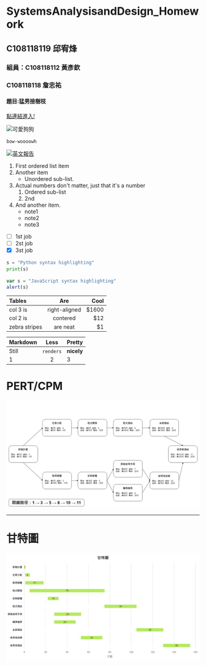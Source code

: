 # SystemsAnalysisandDesign_Homework
## C108118119 邱宥烽
### 組員：C108118112 黃彥欽
###       C108118118 詹忠祐
#### 題目:猛男撿樹枝
[點連結進入!](https://truth.bahamut.com.tw/s01/202006/d73c6ce9847d9fa3b90ce73073271cca.JPG)

![可愛狗狗](https://s.yimg.com/os/en/homerun/feed_manager_auto_publish_494/ee117c4fe22149cd52eeae301eec1a17 "這邊有一隻超可愛的狗狗")

```
bow-woooowh
```

[![英文報告](https://i.ytimg.com/vi/7VFTcmGRM-k/hqdefault.jpg?sqp=-oaymwEcCOADEI4CSFXyq4qpAw4IARUAAIhCGAFwAcABBg==&rs=AOn4CLCi8GrVy3xwIQ5jgTextZlO5FDjZQ)](https://www.youtube.com/watch?v=7VFTcmGRM-k)

1. First ordered list item
2. Another item
	- Unordered sub-list.
3. Actual numbers don't matter, just that it's a number
	1. Ordered sub-list
	2. 2nd
4. And another item.
	* note1
	* note2
	* note3

- [ ] 1st job
- [ ] 2st job
- [x] 3st job

```py
s = "Python syntax highlighting"
print(s)
```

```js
var s = "JavaScript syntax highlighting"
alert(s)
```
| Tables        |      Are      |  Cool |
|:------------- |:-------------:| -----:|
| col 3 is      | right-aligned | $1600 |
| col 2 is      |   contered    |   $12 |
| zebra stripes |   are neat    |    $1 |

| Markdown |   Less    | Pretty     |
|:-------- |:---------:|:---------- |
| Still    | `renders` | **nicely** |
| 1        |     2     | 3          |

 # PERT/CPM
![PERT/CPM](https://raw.githubusercontent.com/DOUIF/SystemsAnalysisandDesign_Homework/main/PERT_CPM.JPG)
___
 # 甘特圖
![Gantt Chart](https://raw.githubusercontent.com/DOUIF/SystemsAnalysisandDesign_Homework/main/Gantt%20Chart.JPG)
